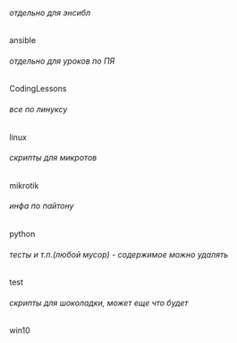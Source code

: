 ###### отдельно для энсибл
ansible  
###### отдельно для уроков по ПЯ
CodingLessons  
###### все по линуксу
linux  
###### скрипты для микротов
mikrotik  
###### инфа по пайтону
python 
###### тесты  и т.п.(любой мусор) - содержимое можно удалять
test  
###### скрипты для шоколадки, может еще что будет
win10
